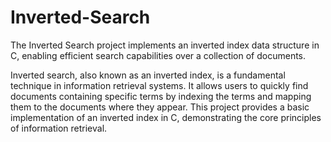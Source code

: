 # Inverted-Search
The Inverted Search project implements an inverted index data structure in C, enabling efficient search capabilities over a collection of documents.

Inverted search, also known as an inverted index, is a fundamental technique in information retrieval systems. It allows users to quickly find documents containing specific terms by indexing the terms and mapping them to the documents where they appear. This project provides a basic implementation of an inverted index in C, demonstrating the core principles of information retrieval.
